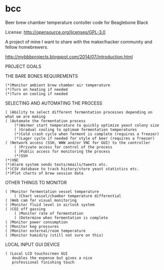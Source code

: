 bcc
===

Beer brew chamber temperature contoller code for Beaglebone Black

License: http://opensource.org/licenses/GPL-3.0

A project of mine I want to share with the maker/hacker community and fellow homebrewers.

http://mybbbprojects.blogspot.com/2014/07/introduction.html

PROJECT GOALS

THE BARE BONES REQUIREMENTS

    (*)Monitor ambient brew chamber air temperature
    (*)Turn on heating if needed
    (*)Turn on cooling if needed

SELECTING AND AUTOMATING THE PROCESS

    ( )Ability to select different fermentation processes depending on what we are making
    ( )Automate the fermentation process
        (*)Warmer start temperature to quickly optimize yeast colony size
        ( )Gradual cooling to optimum fermentation temperatures
        (*)Cold crash cycle when ferment is complete (requires a freezer)
        (*)Lager cycle if needed for style of beer (requires a freezer)
    ( )Network access (SSH, WWW and/or VNC for GUI) to the controller
        ( )Private access for control of the process
        ( )Public access for monitoring the process 
        (*)SSH
	(*)VNC
    (*)Alarm system sends texts/emails/tweets etc. 
    (*)CSV database to track history/store yeast statistics etc.
    (*)Plot charts of brew session data

OTHER THINGS TO MONITOR

    ( )Monitor fermentation vessel temperature
        ( )Chart vessel/chamber temperature differential
    ( )Web cam for visual monitoring
    ( )Monitor fluid level in airlock system
    ( )CO2 off gassing
        ( )Monitor rate of fermentation
        ( )Determine when fermentation is complete
    ( )Monitor power consumption
    ( )Monitor keg pressures
    ( )Monitor external/room temperature 
    ( )Monitor humidity (still not sure on this)

LOCAL INPUT GUI DEVICE

    ( )Local LCD touchscreen GUI 
       doubles the expense but gives a nice 
       professional finishing touch
